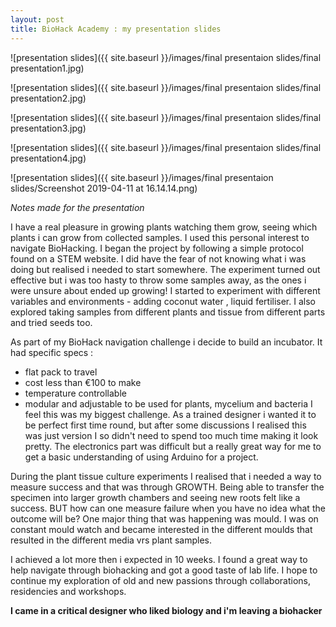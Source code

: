 ```yaml
---
layout: post
title: BioHack Academy : my presentation slides
---
```


![presentation slides]({{ site.baseurl }}/images/final presentaion slides/final presentation1.jpg)

![presentation slides]({{ site.baseurl }}/images/final presentaion slides/final presentation2.jpg)

![presentation slides]({{ site.baseurl }}/images/final presentaion slides/final presentation3.jpg)

![presentation slides]({{ site.baseurl }}/images/final presentaion slides/final presentation4.jpg)

![presentation slides]({{ site.baseurl }}/images/final presentaion slides/Screenshot 2019-04-11 at 16.14.14.png)


_Notes made for the presentation_

I have a real pleasure in growing plants watching them grow, seeing which plants i can grow from collected samples.
I used this personal interest to navigate BioHacking.
I began the project by following a simple protocol found on a STEM website. I did have the fear of not knowing what i was doing but realised i needed to start somewhere.
The experiment turned out effective but i was too hasty to throw some samples away, as the ones i were unsure about ended up growing!
I started to experiment with different variables and environments - adding coconut water , liquid fertiliser. I also explored taking samples from different plants and tissue from different parts and tried seeds too.

As part of my BioHack navigation challenge i decide to build an incubator.
It had specific specs :
* flat pack to travel
* cost less than €100 to make
* temperature controllable
* modular and adjustable to be used for plants, mycelium and bacteria
I feel this was my biggest challenge. As a trained designer i wanted it to be perfect first time round, but after some discussions I realised this was just version I so didn't need to spend too much time making it look pretty.
The electronics part was difficult but a really great way for me to get a basic understanding of using Arduino for a project.

During the plant tissue culture experiments I realised that i needed a way to measure success and that was through GROWTH.
Being able to transfer the specimen into larger growth chambers and seeing new roots felt like a success.
BUT how can one measure failure when you have no idea what the outcome will be?
One major thing that was happening was mould. I was on constant mould watch and became interested in the different moulds that resulted in the different media vrs plant samples.

I achieved a lot more then i expected in 10 weeks.
I found a great way to help navigate through biohacking and got a good taste of lab life. I hope to continue my exploration of old and new passions through collaborations, residencies and workshops.

**I came in a critical designer who liked biology and i'm leaving a biohacker**
